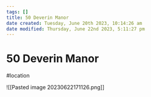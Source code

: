 ```yaml
---
tags: []
title: 50 Deverin Manor
date created: Tuesday, June 20th 2023, 10:14:26 am
date modified: Thursday, June 22nd 2023, 5:11:27 pm
---
```


# 50 Deverin Manor

#location

![[Pasted image 20230622171126.png]]
